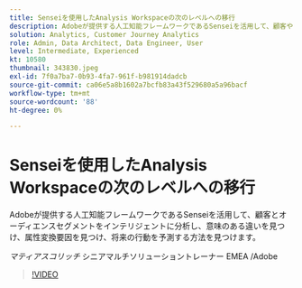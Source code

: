 ```yaml
---
title: Senseiを使用したAnalysis Workspaceの次のレベルへの移行
description: Adobeが提供する人工知能フレームワークであるSenseiを活用して、顧客やオーディエンスセグメントをに対してインテリジェントに分析する方法を見つけます（説明は 60～160 文字にする必要があります）。
solution: Analytics, Customer Journey Analytics
role: Admin, Data Architect, Data Engineer, User
level: Intermediate, Experienced
kt: 10580
thumbnail: 343830.jpeg
exl-id: 7f0a7ba7-0b93-4fa7-961f-b981914dadcb
source-git-commit: ca06e5a8b1602a7bcfb83a43f529680a5a96bacf
workflow-type: tm+mt
source-wordcount: '88'
ht-degree: 0%

---
```


# Senseiを使用したAnalysis Workspaceの次のレベルへの移行

Adobeが提供する人工知能フレームワークであるSenseiを活用して、顧客とオーディエンスセグメントをインテリジェントに分析し、意味のある違いを見つけ、属性変換要因を見つけ、将来の行動を予測する方法を見つけます。

*マティアスコリッチ* シニアマルチソリューショントレーナー EMEA /Adobe

>[!VIDEO](https://video.tv.adobe.com/v/343830/?quality=12&learn=on)

